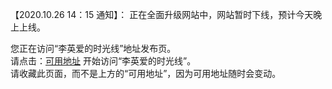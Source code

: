 【2020.10.26 14：15 通知】：
正在全面升级网站中，网站暂时下线，预计今天晚上上线。  

您正在访问“李英爱的时光线”地址发布页。          
请点击：[可用地址](https://taitailya.github.io/ya/) 开始访问“李英爱的时光线”。               
请收藏此页面，而不是上方的“可用地址”，因为可用地址随时会变动。         

